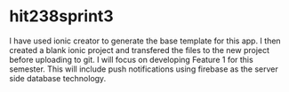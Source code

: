 # hit238sprint3
I have used ionic creator to generate the base template for this app. 
I then created a blank ionic project and transfered the files to the new project before uploading to git.
I will focus on developing Feature 1 for this semester. This will include push notifications using firebase as the server side database technology.
